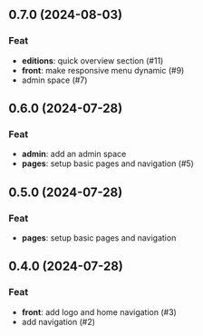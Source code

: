 ## 0.7.0 (2024-08-03)

### Feat

- **editions**: quick overview section (#11)
- **front**: make responsive menu dynamic (#9)
- admin space (#7)

## 0.6.0 (2024-07-28)

### Feat

- **admin**: add an admin space
- **pages**: setup basic pages and navigation  (#5)

## 0.5.0 (2024-07-28)

### Feat

- **pages**: setup basic pages and navigation

## 0.4.0 (2024-07-28)

### Feat

- **front**: add logo and home navigation (#3)
- add navigation (#2)
